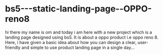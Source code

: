 # bs5---static-landing-page--OPPO-reno8
hi there my name is om and today i am here with a new project which is a landing page designed using bs5. It is about a oppo product i.e oppo reno 8. Here, i have given a basic idea about how you can design a clear, user-friendly and simple to use product landing page in a single day...
